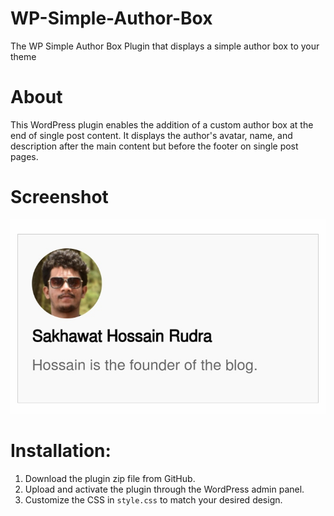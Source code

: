 # WP-Simple-Author-Box
The WP Simple Author Box Plugin that displays a simple author box to your theme

# About
This WordPress plugin enables the addition of a custom author box at the end of single post content. It displays the author's avatar, name, and description after the main content but before the footer on single post pages.

# Screenshot
![Screenshot](screenshot.jpg "screenshot")
# Installation:

1. Download the plugin zip file from GitHub.
2. Upload and activate the plugin through the WordPress admin panel.
3. Customize the CSS in `style.css` to match your desired design.

 

